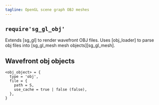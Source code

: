 ```yaml
---
tagline: OpenGL scene graph OBJ meshes
---
```


## `require'sg_gl_obj'`

Extends [sg_gl] to render wavefront OBJ files. Uses [obj_loader]
to parse obj files into [sg_gl_mesh mesh objects][sg_gl_mesh].

## Wavefront obj objects

~~~{.lua}
<obj_object> = {
  type = 'obj',
  file = {
    path = S,
    use_cache = true | false (false),
  },
}
~~~
